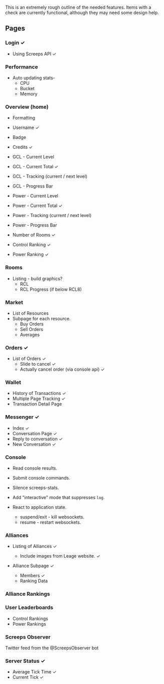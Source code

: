 
This is an extremely rough outline of the needed features. Items with a check
are currently functional, although they may need some design help.

## Pages

### Login ✓

  * Using Screeps API ✓


### Performance

  * Auto updating stats-
    * CPU
    * Bucket
    * Memory


### Overview (home)

  * Formatting
  * Username ✓
  * Badge
  * Credits ✓
  * GCL - Current Level
  * GCL - Current Total ✓
  * GCL - Tracking (current / next level)
  * GCL - Progress Bar

  * Power - Current Level
  * Power - Current Total ✓
  * Power - Tracking (current / next level)
  * Power - Progress Bar

  * Number of Rooms ✓

  * Control Ranking ✓
  * Power Ranking ✓

### Rooms

  * Listing - build graphics?
    * RCL
    * RCL Progress (if below RCL8)


### Market

  * List of Resources
  * Subpage for each resource.
    * Buy Orders
    * Sell Orders
    * Averages


### Orders ✓

  * List of Orders ✓
    * Slide to cancel ✓
    * Actually cancel order (via console api) ✓


### Wallet

  * History of Transactions ✓
  * Multiple Page Tracking ✓
  * Transaction Detail Page


### Messenger ✓

  * Index ✓
  * Conversation Page ✓
  * Reply to conversation ✓
  * New Conversation ✓


### Console

  * Read console results.

  * Submit console commands.

  * Silence screeps-stats.

  * Add "interactive" mode that suppresses `log`.

  * React to application state.
    * suspend/exit - kill websockets.
    * resume - restart websockets.


### Alliances

  * Listing of Alliances ✓
    * Include images from Leage website. ✓

  * Alliance Subpage ✓
    * Members ✓
    * Ranking Data


### Alliance Rankings

### User Leaderboards

  * Control Rankings
  * Power Rankings


### Screeps Observer

  Twitter feed from the @ScreepsObserver bot

### Server Status ✓

  * Average Tick Time ✓
  * Current Tick ✓
